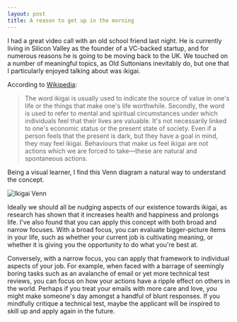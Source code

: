 ```yaml
---
layout: post
title: A reason to get up in the morning
---
```


I had a great video call with an old school friend last night. He is currently living in Silicon Valley as the founder of a VC-backed startup, and for numerous reasons he is going to be moving back to the UK. We touched on a number of meaningful topics, as Old Suttonians inevitably do, but one that I particularly enjoyed talking about was ikigai.

According to [Wikipedia](https://en.wikipedia.org/wiki/Ikigai):
> The word ikigai is usually used to indicate the source of value in one's life or the things that make one's life worthwhile. Secondly, the word is used to refer to mental and spiritual circumstances under which individuals feel that their lives are valuable. It's not necessarily linked to one's economic status or the present state of society. Even if a person feels that the present is dark, but they have a goal in mind, they may feel ikigai. Behaviours that make us feel ikigai are not actions which we are forced to take—these are natural and spontaneous actions.

Being a visual learner, I find this Venn diagram a natural way to understand the concept.

![Ikigai Venn](https://upload.wikimedia.org/wikipedia/commons/e/eb/Ikigai-EN-optimized-PNG.png)

Ideally we should all be nudging aspects of our existence towards ikigai, as research has shown that it increases health and happiness and prolongs life. I've also found that you can apply this concept with both broad and narrow focuses. With a broad focus, you can evaluate bigger-picture items in your life, such as whether your current job is cultivating meaning, or whether it is giving you the opportunity to do what you're best at. 

Conversely, with a narrow focus, you can apply that framework to individual aspects of your job. For example, when faced with a barrage of seemingly boring tasks such as an avalanche of email or yet more technical test reviews, you can focus on how your actions have a ripple effect on others in the world. Perhaps if you treat your emails with more care and love, you might make someone's day amongst a handful of blunt responses. If you mindfully critique a technical test, maybe the applicant will be inspired to skill up and apply again in the future.
